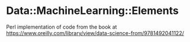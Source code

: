 # Data::MachineLearning::Elements
Perl implementation of code from the book at https://www.oreilly.com/library/view/data-science-from/9781492041122/
